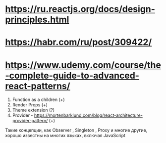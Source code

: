 # https://ru.reactjs.org/docs/design-principles.html
# https://habr.com/ru/post/309422/
# https://www.udemy.com/course/the-complete-guide-to-advanced-react-patterns/



1. Function as a children (+)
2. Render Props (+)
3. Theme extension (?)
4. Provider - https://mortenbarklund.com/blog/react-architecture-provider-pattern/ (+)


Такие концепции, как Observer , Singleton , Proxy и многие другие, хорошо известны на многих языках, включая JavaScript